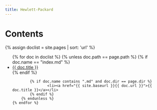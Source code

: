 ```yaml
---
title: Hewlett-Packard
---
```


# Contents

{% assign doclist = site.pages | sort: 'url' %}
<ul>
    {% for doc in doclist %}
        {% unless doc.path == page.path %}
            {% if doc.name == "index.md" %}
                    <li><a href="{{ site.baseurl }}{{ doc.url }}">{{ doc.title }}</a></li>
            {% endif %}

            {% if doc.name contains ".md" and doc.dir == page.dir %}
                    <li><a href="{{ site.baseurl }}{{ doc.url }}">{{ doc.title }}</a></li>
            {% endif %}
        {% endunless %}
    {% endfor %}
</ul>

